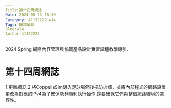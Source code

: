 ```yaml
---
Title:第十四周網誌
Date: 2024-05-23 15:30
Category: 41132222 w14
Tags: 網誌編寫
Slug:w14 
Author:41132222
---
```


2024 Spring 網際內容管理與協同產品設計實習課程教學導引.

<!-- PELICAN_END_SUMMARY -->

# 第十四周網誌
1.更新網誌
2.將CoppeliaSim導入足球場然後把防火牆，並將內部程式的網路設置更改為對應的IPv4為了確保能夠順利執行操作,還要確保它們與整個網路環境的兼容性。